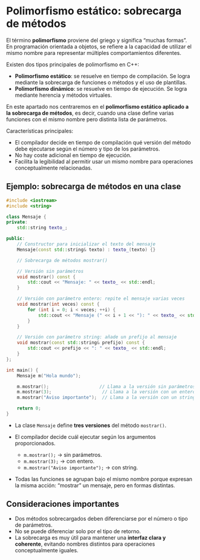 # Polimorfismo estático: sobrecarga de métodos

El término **polimorfismo** proviene del griego y significa “muchas formas”. En programación orientada a objetos, se refiere a la capacidad de utilizar el mismo nombre para representar múltiples comportamientos diferentes.

Existen dos tipos principales de polimorfismo en C++:

* **Polimorfismo estático**: se resuelve en tiempo de compilación. Se logra mediante la sobrecarga de funciones o métodos y el uso de plantillas.
* **Polimorfismo dinámico**: se resuelve en tiempo de ejecución. Se logra mediante herencia y métodos virtuales.

En este apartado nos centraremos en el **polimorfismo estático aplicado a la sobrecarga de métodos**, es decir, cuando una clase define varias funciones con el mismo nombre pero distinta lista de parámetros.

Características principales:

* El compilador decide en tiempo de compilación qué versión del método debe ejecutarse según el número y tipo de los parámetros.
* No hay coste adicional en tiempo de ejecución.
* Facilita la legibilidad al permitir usar un mismo nombre para operaciones conceptualmente relacionadas.

## Ejemplo: sobrecarga de métodos en una clase

```cpp
#include <iostream>
#include <string>

class Mensaje {
private:
    std::string texto_;

public:
    // Constructor para inicializar el texto del mensaje
    Mensaje(const std::string& texto) : texto_(texto) {}

    // Sobrecarga de métodos mostrar()

    // Versión sin parámetros
    void mostrar() const {
        std::cout << "Mensaje: " << texto_ << std::endl;
    }

    // Versión con parámetro entero: repite el mensaje varias veces
    void mostrar(int veces) const {
        for (int i = 0; i < veces; ++i) {
            std::cout << "Mensaje (" << i + 1 << "): " << texto_ << std::endl;
        }
    }

    // Versión con parámetro string: añade un prefijo al mensaje
    void mostrar(const std::string& prefijo) const {
        std::cout << prefijo << ": " << texto_ << std::endl;
    }
};

int main() {
    Mensaje m("Hola mundo");

    m.mostrar();                   // Llama a la versión sin parámetros
    m.mostrar(3);                   // Llama a la versión con un entero
    m.mostrar("Aviso importante");  // Llama a la versión con un string

    return 0;
}
```

* La clase `Mensaje` define **tres versiones** del método `mostrar()`.
* El compilador decide cuál ejecutar según los argumentos proporcionados.

  * `m.mostrar();` → sin parámetros.
  * `m.mostrar(3);` → con entero.
  * `m.mostrar("Aviso importante");` → con string.
* Todas las funciones se agrupan bajo el mismo nombre porque expresan la misma acción: “mostrar” un mensaje, pero en formas distintas.

## Consideraciones importantes

* Dos métodos sobrecargados deben diferenciarse por el número o tipo de parámetros.
* No se puede diferenciar solo por el tipo de retorno.
* La sobrecarga es muy útil para mantener una **interfaz clara y coherente**, evitando nombres distintos para operaciones conceptualmente iguales.

